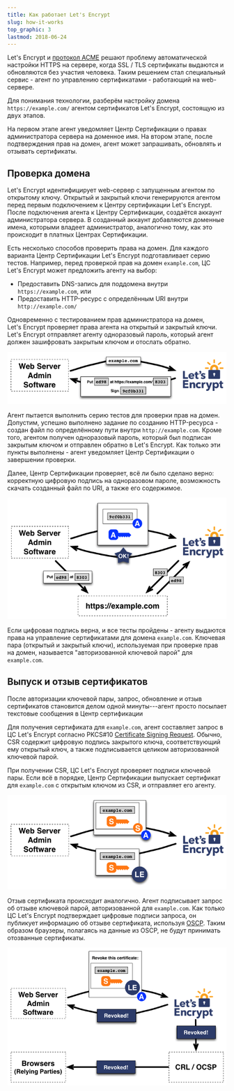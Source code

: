 ```yaml
---
title: Как работает Let's Encrypt
slug: how-it-works
top_graphic: 3
lastmod: 2018-06-24
---
```


Let's&nbsp;Encrypt и [протокол ACME](https://ietf-wg-acme.github.io/acme/) решают проблему автоматической настройки HTTPS на сервере, когда SSL / TLS сертификаты выдаются и обновляются без участия человека. Таким решением стал специальный сервис - агент по управлению сертификатами - работающий на web-сервере.

Для понимания технологии, разберём настройку домена `https://example.com/` агентом сертификатов Let's&nbsp;Encrypt, состоящую из двух этапов.

На первом этапе агент уведомляет Центр Сертификации о правах администратора сервера на доменное имя. На втором этапе, после подтверждения прав на домен, агент может запрашивать, обновлять и отзывать сертификаты.

## Проверка домена

Let's&nbsp;Encrypt идентифицирует web-сервер с запущенным агентом по открытому ключу. Открытый и закрытый ключи генерируются агентом перед первым подключением к Центру сертификации Let's&nbsp;Encrypt. После подключения агента к Центру Сертификации, создаётся аккаунт администратора сервера. В созданный аккаунт добавляются доменные имена, которыми владеет администратор, аналогично тому, как это происходит в платных Центрах Сертификации.

Есть несколько способов проверить права на домен. Для каждого варианта Центр Сертификации Let's&nbsp;Encrypt подготавливает серию тестов. Например, перед проверкой прав на домен `example.com`, ЦС Let's&nbsp;Encrypt может предложить агенту на выбор:

* Предоставить DNS-запись для поддомена внутри `https://example.com`, или
* Предоставить HTTP-ресурс с определённым URI внутри `http://example.com/`

Одновременно с тестированием прав администратора на домен, Let's&nbsp;Encrypt проверяет права агента на открытый и закрытый ключи. Let's&nbsp;Encrypt отправляет агенту одноразовый пароль, который агент должен зашифровать закрытым ключом и отослать обратно.

<div class="howitworks-figure">
<img alt="Requesting challenges to validate example.com"
     src="/images/howitworks_challenge.png"/>
</div>

Агент пытается выполнить серию тестов для проверки прав на домен. Допустим, успешно выполнено задание по созданию HTTP-ресурса - создан файл по определённому пути внутри `http://example.com`. Кроме того, агентом получен одноразовый пароль, который был подписан закрытым ключом и отправлен обратно в Let's&nbsp;Encrypt. Как только эти пункты выполнены - агент уведомляет Центр Сертификации о завершении проверки.

Далее, Центр Сертификации проверяет, всё ли было сделано верно: корректную цифровую подпись на одноразовом пароле, возможность скачать созданный файл по URI, а также его содержимое.

<div class="howitworks-figure">
<img alt="Requesting authorization to act for example.com"
     src="/images/howitworks_authorization.png"/>
</div>

Если цифровая подпись верна, и все тесты пройдены - агенту выдаются права на управление сертификатами для домена `example.com`. Ключевая пара (открытый и закрытый ключи), используемая при проверке прав на домен, называется "авторизованной ключевой парой" для `example.com`.

## Выпуск и отзыв сертификатов

После авторизации ключевой пары, запрос, обновление и отзыв сертификатов становится делом одной минуты---агент просто посылает текстовые сообщения в Центр сертификации

Для получения сертификата для `example.com`, агент составляет запрос в ЦС Let's&nbsp;Encrypt согласно PKCS#10 [Certificate Signing Request](https://tools.ietf.org/html/rfc2986). Обычно, CSR содержит цифровую подпись закрытого ключа, соответствующий ему открытый ключ, а также подписывается целиком авторизованной ключевой парой.

При получении CSR, ЦС Let's&nbsp;Encrypt проверяет подписи ключевой пары. Если всё в порядке, Центр Сертификации выпускает сертификат для `example.com` с открытым ключом из CSR, и отправляет его агенту.

<div class="howitworks-figure">
<img alt="Requesting a certificate for example.com"
     src="/images/howitworks_certificate.png"/>
</div>

Отзыв сертификата происходит аналогично. Агент подписывает запрос об отзыве ключевой парой, авторизованной для `example.com`. Как только ЦС Let's&nbsp;Encrypt подтверждает цифровые подписи запроса, он публикует информацию об отзыве сертификата, используя [OSCP](https://en.wikipedia.org/wiki/Online_Certificate_Status_Protocol). Таким образом браузеры, полагаясь на данные из OSCP, не будут принимать отозванные сертификаты.

<div class="howitworks-figure">
<img alt="Requesting revocation of a certificate for example.com"
     src="/images/howitworks_revocation.png"/>
</div>
